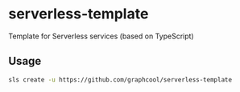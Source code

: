 # serverless-template
Template for Serverless services (based on TypeScript)

## Usage

```sh
sls create -u https://github.com/graphcool/serverless-template
```
